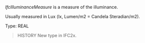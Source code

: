 _IfcIlluminanceMeasure_ is a measure of the illuminance.

<!-- end of short definition -->


Usually measured in Lux (lx, Lumen/m2 = Candela Steradian/m2).

Type: REAL

> HISTORY New type in IFC2x.
